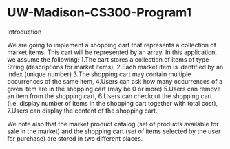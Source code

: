 # UW-Madison-CS300-Program1

Introduction

We are going to implement a shopping cart that represents a collection of market items. This cart will be represented by an array. In this application, we assume the following:
1.The cart stores a collection of items of type String (descriptions for market items),
2.Each market item is identified by an index (unique number)
3.The shopping cart may contain multiple occurrences of the same item,
4.Users can ask how many occurrences of a given item are in the shopping cart (may be 0 or more)
5.Users can remove an item from the shopping cart,
6.Users can checkout the shopping cart (i.e. display number of items in the shopping cart together with total cost), 
7.Users can display the content of the shopping cart.

We note also that the market product catalog (set of products available for sale in the market) and the shopping cart (set of items selected by the user for purchase) are stored in two different places.
